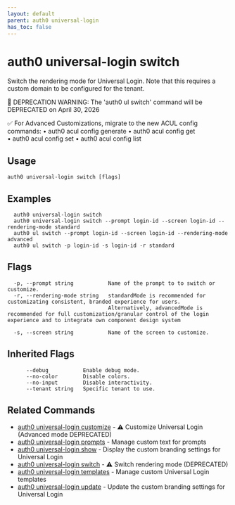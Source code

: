 ```yaml
---
layout: default
parent: auth0 universal-login
has_toc: false
---
```

# auth0 universal-login switch

Switch the rendering mode for Universal Login. Note that this requires a custom domain to be configured for the tenant.

🚨 DEPRECATION WARNING: The 'auth0 ul switch' command will be DEPRECATED on April 30, 2026
        
✅ For Advanced Customizations, migrate to the new ACUL config commands:
  • auth0 acul config generate <screen>
  • auth0 acul config get <screen>  
  • auth0 acul config set <screen>
  • auth0 acul config list

## Usage
```
auth0 universal-login switch [flags]
```

## Examples

```
  auth0 universal-login switch
  auth0 universal-login switch --prompt login-id --screen login-id --rendering-mode standard
  auth0 ul switch --prompt login-id --screen login-id --rendering-mode advanced
  auth0 ul switch -p login-id -s login-id -r standard
```


## Flags

```
  -p, --prompt string           Name of the prompt to to switch or customize.
  -r, --rendering-mode string   standardMode is recommended for customizating consistent, branded experience for users.
                                Alternatively, advancedMode is recommended for full customization/granular control of the login experience and to integrate own component design system
                                
  -s, --screen string           Name of the screen to customize.
```


## Inherited Flags

```
      --debug           Enable debug mode.
      --no-color        Disable colors.
      --no-input        Disable interactivity.
      --tenant string   Specific tenant to use.
```


## Related Commands

- [auth0 universal-login customize](auth0_universal-login_customize.md) - ⚠️ Customize Universal Login (Advanced mode DEPRECATED)
- [auth0 universal-login prompts](auth0_universal-login_prompts.md) - Manage custom text for prompts
- [auth0 universal-login show](auth0_universal-login_show.md) - Display the custom branding settings for Universal Login
- [auth0 universal-login switch](auth0_universal-login_switch.md) - ⚠️ Switch rendering mode (DEPRECATED)
- [auth0 universal-login templates](auth0_universal-login_templates.md) - Manage custom Universal Login templates
- [auth0 universal-login update](auth0_universal-login_update.md) - Update the custom branding settings for Universal Login


